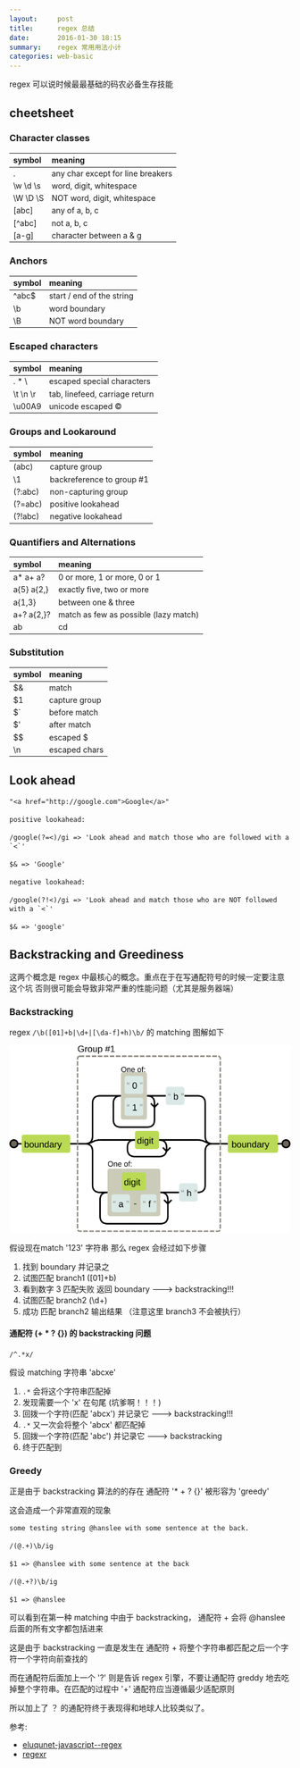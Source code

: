 ```yaml
---
layout:     post
title:      regex 总结
date:       2016-01-30 18:15
summary:    regex 常用用法小计
categories: web-basic
---
```


regex 可以说时候最最基础的码农必备生存技能

## cheetsheet

### Character classes

symbol           | meaning
:--------------- |:---------------- 
.                | any char except for line breakers
\w \d \s         | word, digit, whitespace
\W \D \S         | NOT word, digit, whitespace
[abc]            | any of a, b, c
[^abc]           | not a, b, c
[a-g]            | character between a & g

### Anchors

symbol           | meaning
:--------------- |:---------------- 
^abc$            | start / end of the string
\b               | word boundary
\B               | NOT word boundary

### Escaped characters

symbol           | meaning
:--------------- |:---------------- 
\. \* \\         | escaped special characters
\t \n \r         | tab, linefeed, carriage return
\u00A9           | unicode escaped ©

### Groups and Lookaround

symbol           | meaning
:--------------- |:---------------- 
(abc)            | capture group
\1               | backreference to group #1
(?:abc)          | non-capturing group
(?=abc)          | positive lookahead
(?!abc)          | negative lookahead

### Quantifiers and Alternations

symbol           | meaning
:--------------- |:---------------- 
a* a+ a?         | 0 or more, 1 or more, 0 or 1
a{5} a{2,}       | exactly five, two or more
a{1,3}           | between one & three
a+? a{2,}?       | match as few as possible (lazy match)
ab|cd            | match ab or cd

### Substitution

symbol           | meaning
:--------------- |:---------------- 
$&               | match
$1               | capture group
$`               | before match
$'               | after match
$$               | escaped $
\n               | escaped chars


## Look ahead

``` 
"<a href="http://google.com">Google</a>"

positive lookahead:

/google(?=<)/gi => 'Look ahead and match those who are followed with a `<`'

$& => 'Google'

negative lookahead:

/google(?!<)/gi => 'Look ahead and match those who are NOT followed with a `<`'

$& => 'google'
```

## Backstracking and Greediness

这两个概念是 regex 中最核心的概念。重点在于在写通配符号的时候一定要注意这个坑 否则很可能会导致非常严重的性能问题（尤其是服务器端）

### Backstracking

regex `/\b([01]+b|\d+|[\da-f]+h)\b/` 的 matching 图解如下

![backstracking1](/assets/img/backstrack1.svg)

假设现在match '123' 字符串 那么 regex 会经过如下步骤

1. 找到 boundary 并记录之
2. 试图匹配 branch1 ([01]+b)
3. 看到数字 3 匹配失败 返回 boundary ---> backstracking!!!
4. 试图匹配 branch2 (\d+)
5. 成功 匹配 branch2 输出结果 （注意这里 branch3 不会被执行）

#### 通配符 (+ * ? {}) 的 backstracking 问题

`/^.*x/`

假设 matching 字符串 'abcxe'

1. `.*` 会将这个字符串匹配掉
2. 发现需要一个 'x' 在句尾 (坑爹啊！！！)
3. 回拨一个字符(匹配 'abcx') 并记录它 ---> backstracking!!!
4. `.*` 又一次会将整个 'abcx' 都匹配掉
5. 回拨一个字符(匹配 'abc') 并记录它 ---> backstracking
6. 终于匹配到

### Greedy

正是由于 backstracking 算法的的存在 通配符 '* + ? {}' 被形容为 'greedy'

这会造成一个非常直观的现象

```
some testing string @hanslee with some sentence at the back. 

/(@.+)\b/ig

$1 => @hanslee with some sentence at the back

/(@.+?)\b/ig

$1 => @hanslee
```

可以看到在第一种 matching 中由于 backstracking， 通配符 + 会将 @hanslee后面的所有文字都包括进来

这是由于 backstracking 一直是发生在 通配符 + 将整个字符串都匹配之后一个字符一个字符向前查找的

而在通配符后面加上一个 '?' 则是告诉 regex 引擎，不要让通配符 greddy 地去吃掉整个字符串。在匹配的过程中 '+' 通配符应当遵循最少适配原则

所以加上了 ？ 的通配符终于表现得和地球人比较类似了。


参考: 

* [eluqunet-javascript--regex](http://eloquentjavascript.net/09_regexp.html)
* [regexr](http://regexr.com/)

